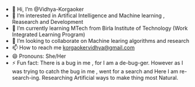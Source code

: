 - 👋 Hi, I’m @Vidhya-Korgaoker
- 👀 I’m interested in Artifical Intelligence and Machine learning , Reasearch and Development
- 🌱 I’m currently learning MTech from Birla Institute of Technology (Work Integrated Learning Program)
- 💞️ I’m looking to collaborate on Machine learing algorithms and research 
- 📫 How to reach me korgaokervidhya@gmail.com
- 😄 Pronouns: She/Her
- ⚡ Fun fact: There is a bug in me , for I am a de-bug-ger. However as I was trying to catch the bug in me , went for a search and Here I am re-search-ing. Researching Artificial ways to make thing most Natural.

<!---
Vidhya-Korgaoker/Vidhya-Korgaoker is a ✨ special ✨ repository because its `README.md` (this file) appears on your GitHub profile.
You can click the Preview link to take a look at your changes.
--->
